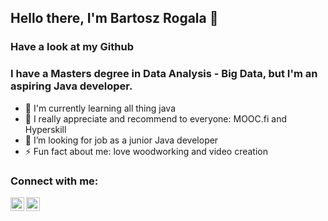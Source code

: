 ## Hello there, I'm Bartosz Rogala 👋
### Have a look at my Github 

### I have a Masters degree in Data Analysis - Big Data, but I'm an aspiring Java developer.
- 🌱 I'm currently learning all thing java
- 🔭 I really appreciate and recommend to everyone: MOOC.fi and Hyperskill
- 👯 I’m looking for job as a junior Java developer
- ⚡ Fun fact about me: love woodworking and video creation

### Connect with me:

[<img align="left" alt="Bartosz Rogala | LinkedIn" width="22px" src="https://cdn.jsdelivr.net/npm/simple-icons@v3/icons/linkedin.svg" />][linkedin]
[<img align="left" alt="Bartosz Rogala | Facebook" width="22px" src="https://cdn.jsdelivr.net/npm/simple-icons@v3/icons/facebook.svg" />][facebook]



[linkedin]: https://www.linkedin.com/in/bartosz-rogala-094293ab/
[facebook]: https://www.facebook.com/bartosz.rogala.9/